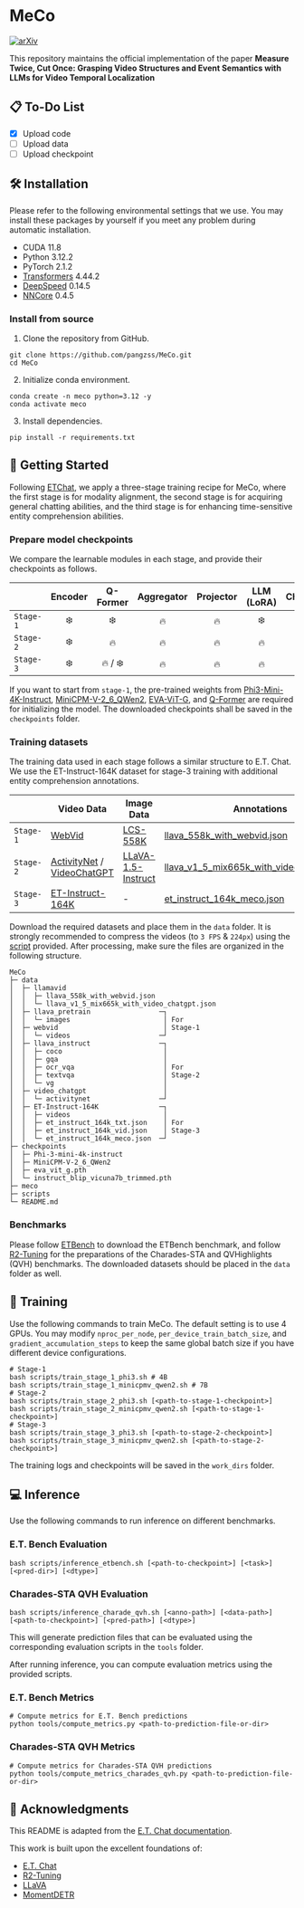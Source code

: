 # MeCo

<p align="left">
  <a href="https://arxiv.org/abs/2503.09027">
    <img src="https://img.shields.io/badge/arXiv-2503.09027-b31b1b.svg" alt="arXiv">
  </a>
</p>

This repository maintains the official implementation of the paper **Measure Twice, Cut Once: Grasping Video Structures and Event Semantics with LLMs for Video Temporal Localization**

## 📋 To-Do List
- [x] Upload code
- [ ] Upload data  
- [ ] Upload checkpoint

## 🛠️ Installation

Please refer to the following environmental settings that we use. You may install these packages by yourself if you meet any problem during automatic installation.

- CUDA 11.8
- Python 3.12.2
- PyTorch 2.1.2
- [Transformers](https://github.com/huggingface/transformers) 4.44.2
- [DeepSpeed](https://github.com/microsoft/DeepSpeed) 0.14.5
- [NNCore](https://github.com/yeliudev/nncore) 0.4.5

### Install from source

1. Clone the repository from GitHub.

```shell
git clone https://github.com/pangzss/MeCo.git
cd MeCo
```

2. Initialize conda environment.

```shell
conda create -n meco python=3.12 -y
conda activate meco
```

3. Install dependencies.

```shell
pip install -r requirements.txt
```

## 🚀 Getting Started

Following [ETChat](https://github.com/PolyU-ChenLab/ETBench/tree/main), we apply a three-stage training recipe for MeCo, where the first stage is for modality alignment, the second stage is for acquiring general chatting abilities, and the third stage is for enhancing time-sensitive entity comprehension abilities.

### Prepare model checkpoints

We compare the learnable modules in each stage, and provide their checkpoints as follows.

|| Encoder | Q-Former | Aggregator | Projector | LLM (LoRA) | Checkpoint |
|-|:-:|:-:|:-:|:-:|:-:|:-:|
| `Stage-1` | ❄️ | ❄️ | 🔥 | 🔥 | ❄️ | [4B](TBD) / [7B](TBD) |
| `Stage-2` | ❄️ | 🔥 | 🔥 | 🔥 | 🔥 | [4B](TBD) / [7B](TBD) |
| `Stage-3` | ❄️ | 🔥 / ❄️ | 🔥 | 🔥 | 🔥 | [4B](TBD) / [7B](TBD) |

If you want to start from `stage-1`, the pre-trained weights from [Phi3-Mini-4K-Instruct](https://huggingface.co/microsoft/Phi-3-mini-4k-instruct), [MiniCPM-V-2_6_QWen2](TBD), [EVA-ViT-G](https://storage.googleapis.com/sfr-vision-language-research/LAVIS/models/BLIP2/eva_vit_g.pth), and [Q-Former](https://storage.googleapis.com/sfr-vision-language-research/LAVIS/models/InstructBLIP/instruct_blip_vicuna7b_trimmed.pth) are required for initializing the model. The downloaded checkpoints shall be saved in the `checkpoints` folder.

### Training datasets

The training data used in each stage follows a similar structure to E.T. Chat. We use the ET-Instruct-164K dataset for stage-3 training with additional entity comprehension annotations.

|| Video Data | Image Data | Annotations |
|-|-|-|-|
| `Stage-1` | [WebVid](https://maxbain.com/webvid-dataset/) | [LCS-558K](https://huggingface.co/datasets/liuhaotian/LLaVA-Pretrain) | [llava_558k_with_webvid.json](https://huggingface.co/datasets/YanweiLi/LLaMA-VID-Data/resolve/main/llava_558k_with_webvid.json) |
| `Stage-2` | [ActivityNet](http://activity-net.org/download.html) / [VideoChatGPT](https://mbzuaiac-my.sharepoint.com/:f:/g/personal/hanoona_bangalath_mbzuai_ac_ae/EnLRDehrr8lGqHpC5w1zZ9QBnsiVffYy5vCv8Hl14deRcg?e=Ul5DUE) | [LLaVA-1.5-Instruct](https://github.com/haotian-liu/LLaVA?tab=readme-ov-file#visual-instruction-tuning) | [llava_v1_5_mix665k_with_video_chatgpt.json](https://huggingface.co/datasets/YanweiLi/LLaMA-VID-Data/resolve/main/llava_v1_5_mix665k_with_video_chatgpt.json) |
| `Stage-3` | [ET-Instruct-164K](https://huggingface.co/datasets/PolyU-ChenLab/ET-Instruct-164K) | - | [et_instruct_164k_meco.json](TBD) |

Download the required datasets and place them in the `data` folder. It is strongly recommended to compress the videos (to `3 FPS` & `224px`) using the [script](tools/compress_videos.py) provided. After processing, make sure the files are organized in the following structure.

```
MeCo
├─ data
│  ├─ llamavid
│  │  ├─ llava_558k_with_webvid.json
│  │  └─ llava_v1_5_mix665k_with_video_chatgpt.json
│  ├─ llava_pretrain                 ─┐
│  │  └─ images                       │ For
│  ├─ webvid                          │ Stage-1
│  │  └─ videos                      ─┘
│  ├─ llava_instruct                 ─┐
│  │  ├─ coco                         │
│  │  ├─ gqa                          │
│  │  ├─ ocr_vqa                      │ For
│  │  ├─ textvqa                      │ Stage-2
│  │  └─ vg                           │
│  ├─ video_chatgpt                   │
│  │  └─ activitynet                 ─┘
│  ├─ ET-Instruct-164K               ─┐
│  │  ├─ videos                       │
│  │  ├─ et_instruct_164k_txt.json    │ For
│  │  ├─ et_instruct_164k_vid.json    │ Stage-3
│  │  └─ et_instruct_164k_meco.json  ─┘
├─ checkpoints
│  ├─ Phi-3-mini-4k-instruct
│  ├─ MiniCPM-V-2_6_QWen2
│  ├─ eva_vit_g.pth
│  └─ instruct_blip_vicuna7b_trimmed.pth
├─ meco
├─ scripts
└─ README.md
```
### Benchmarks
Please follow [ETBench](https://github.com/PolyU-ChenLab/ETBench) to download the ETBench benchmark, and follow [R2-Tuning](https://github.com/yeliudev/R2-Tuning) for the preparations of the Charades-STA and QVHighlights (QVH) benchmarks. The downloaded datasets should be placed in the `data` folder as well.

## 🔮 Training

Use the following commands to train MeCo. The default setting is to use 4 GPUs. You may modify `nproc_per_node`, `per_device_train_batch_size`, and `gradient_accumulation_steps` to keep the same global batch size if you have different device configurations.

```shell
# Stage-1
bash scripts/train_stage_1_phi3.sh # 4B
bash scripts/train_stage_1_minicpmv_qwen2.sh # 7B
# Stage-2
bash scripts/train_stage_2_phi3.sh [<path-to-stage-1-checkpoint>]
bash scripts/train_stage_2_minicpmv_qwen2.sh [<path-to-stage-1-checkpoint>]
# Stage-3
bash scripts/train_stage_3_phi3.sh [<path-to-stage-2-checkpoint>]
bash scripts/train_stage_3_minicpmv_qwen2.sh [<path-to-stage-2-checkpoint>]
```

The training logs and checkpoints will be saved in the `work_dirs` folder.

## 💻 Inference

Use the following commands to run inference on different benchmarks.

### E.T. Bench Evaluation

```shell
bash scripts/inference_etbench.sh [<path-to-checkpoint>] [<task>] [<pred-dir>] [<dtype>]
```

### Charades-STA QVH Evaluation

```shell
bash scripts/inference_charade_qvh.sh [<anno-path>] [<data-path>] [<path-to-checkpoint>] [<pred-path>] [<dtype>]
```

This will generate prediction files that can be evaluated using the corresponding evaluation scripts in the `tools` folder.

After running inference, you can compute evaluation metrics using the provided scripts.

### E.T. Bench Metrics

```shell
# Compute metrics for E.T. Bench predictions
python tools/compute_metrics.py <path-to-prediction-file-or-dir>
```

### Charades-STA QVH Metrics

```shell
# Compute metrics for Charades-STA QVH predictions  
python tools/compute_metrics_charades_qvh.py <path-to-prediction-file-or-dir>
```
## 🙏 Acknowledgments

This README is adapted from the [E.T. Chat documentation](https://github.com/PolyU-ChenLab/ETBench/blob/main/docs/MODEL.md).

This work is built upon the excellent foundations of:
- [E.T. Chat](https://github.com/PolyU-ChenLab/ETBench)
- [R2-Tuning](https://github.com/yeliudev/R2-Tuning)
- [LLaVA](https://github.com/haotian-liu/LLaVA)
- [MomentDETR](https://github.com/jayleicn/moment_detr)
